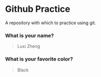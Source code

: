 # Github Practice

A repository with which to practice using git.

### What is your name?

> Luxi Zheng


### What is your favorite color?

> Black
